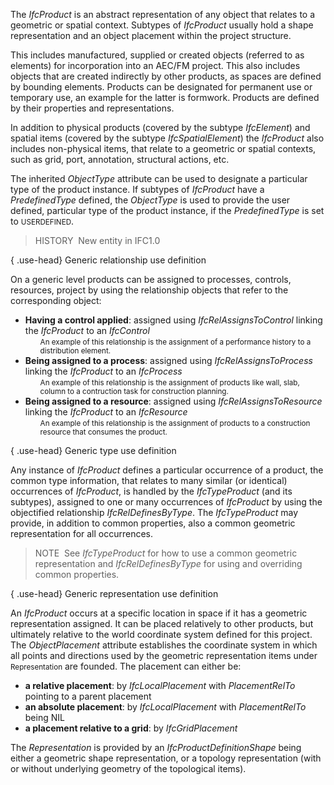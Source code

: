 ﻿The _IfcProduct_ is an abstract representation of any object that relates to a geometric or spatial context. Subtypes of _IfcProduct_ usually hold a shape representation and an object placement within the project structure.

This includes manufactured, supplied or created objects (referred to as elements) for incorporation into an AEC/FM project. This also includes objects that are created indirectly by other products, as spaces are defined by bounding elements. Products can be designated for permanent use or temporary use, an example for the latter is formwork. Products are defined by their properties and representations.

In addition to physical products (covered by the subtype _IfcElement_) and spatial items (covered by the subtype _IfcSpatialElement_) the _IfcProduct_ also includes non-physical items, that relate to a geometric or spatial contexts, such as grid, port, annotation, structural actions, etc.

The inherited _ObjectType_ attribute can be used to designate a particular type of the product instance. If subtypes of _IfcProduct_ have a _PredefinedType_ defined, the _ObjectType_ is used to provide the user defined, particular type of the product instance, if the _PredefinedType_ is set to <small>USERDEFINED</small>.

> HISTORY&nbsp; New entity in IFC1.0

{ .use-head}
Generic relationship use definition

On a generic level products can be assigned to processes, controls, resources, project by using the relationship objects that refer to the corresponding object:

<ul>
<li><b>Having a control applied</b>: assigned using
<em>IfcRelAssignsToControl</em> linking the <em>IfcProduct</em> to an
<em>IfcControl</em>
<ul>
<li style="list-style-type:none"><small>An example of this
relationship is the assignment of a performance history to a
distribution element.</small></li>
</ul>
</li>
<li><b>Being assigned to a process</b>: assigned using
<em>IfcRelAssignsToProcess</em> linking the <em>IfcProduct</em> to an
<em>IfcProcess</em>
<ul>
<li style="list-style-type:none"><small>An example of this
relationship is the assignment of products like wall, slab,
column to a contruction task for construction
planning.</small></li>
</ul>
</li>
<li><b>Being assigned to a resource</b>: assigned using
<em>IfcRelAssignsToResource</em> linking the <em>IfcProduct</em> to
an <em>IfcResource</em>
<ul>
<li style="list-style-type:none"><small>An example of this
relationship is the assignment of products to a construction
resource that consumes the product.</small></li>
</ul>
</li>
</ul>
{ .use-head}
Generic type use definition

Any instance of _IfcProduct_ defines a particular occurrence of a product, the common type information, that relates to many similar (or identical) occurrences of _IfcProduct_, is handled by the _IfcTypeProduct_ (and its subtypes), assigned to one or many occurrences of _IfcProduct_ by using the objectified relationship _IfcRelDefinesByType_. The _IfcTypeProduct_ may provide, in addition to common properties, also a common geometric representation for all occurrences.

> NOTE&nbsp; See _IfcTypeProduct_ for how to use a common geometric representation and _IfcRelDefinesByType_ for using and overriding common properties.

{ .use-head}
Generic representation use definition

An _IfcProduct_ occurs at a specific location in space if it has a geometric representation assigned. It can be placed relatively to other products, but ultimately relative to the world coordinate system defined for this project. The _ObjectPlacement_ attribute establishes the coordinate system in which all points and directions used by the geometric representation items under <small>Representation</small> are founded. The placement can either be:

* **a relative placement**: by _IfcLocalPlacement_ with _PlacementRelTo_ pointing to a parent placement
* **an absolute placement**: by _IfcLocalPlacement_ with _PlacementRelTo_ being NIL
* **a placement relative to a grid**: by _IfcGridPlacement_

The _Representation_ is provided by an _IfcProductDefinitionShape_ being either a geometric shape representation, or a topology representation (with or without underlying geometry of the topological items).